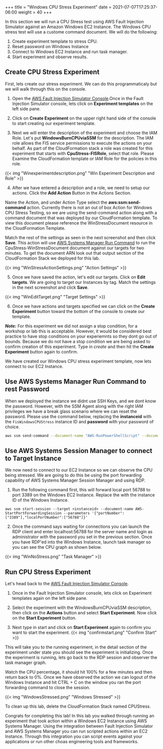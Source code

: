 +++
title = "Windows CPU Stress Experiment"
date =  2021-07-07T17:25:37-06:00
weight = 40
+++

In this section we will run a CPU Stress test using AWS Fault Injection Simulator against an Amazon Windows EC2 Instance. The Windows CPU stress test will use a custome command document. We will do the following: 

1. Create experiment template to stress CPU.
2. Reset password on Windows Instance
2. Connect to Windows EC2 Instance and run task manager.
3. Start experiment and observe results.

## Create CPU Stress Experiment

First, lets create our stress experiment. We can do this programmaticaly but we will walk through this on the console. 

1. Open the [AWS Fault Injection Simulator Console](https://console.aws.amazon.com/fis/home?#Home).Once in the Fault Injection Simulator console, lets click on **Experiment templates** on the left side pane. 

2. Click on **Create Experiment** on  the upper right hand side of the console to start creating our experiment template. 

3. Next we will enter the description of the experiment and choose the IAM Role. Let's put **WindowsBurnCPUviaSSM** for the description. The IAM role allows the FIS service permissions to execute the actions on your behalf. As part of the CloudFormation stack a role was created for this experiment that starts with **CpuStress-FISRole**, select that role. Please Examine the CloudFormation template or IAM Role for the policies in this role. 

{{< img "Winexperimentdescription.png" "Win Experiment Description and Role" >}}

4. After we have entered a description and a role, we need to setup our actions. Click the **Add Action** Button in the Actions Section. 

Name the Action, and under Action Type select the **aws:ssm:send-command** action. Currently there is not an out of box Action for Windows CPU Stress Testing, so we are using the send-command action along with a command document that was deployed by our CloudFormation template. To view this document please reference the WinStressDocument resource in the CloudFormation Template.  

Match the rest of the settings as seen in the next screenshot and then click **Save**. This action will use [AWS Systems Manager Run Command](https://docs.aws.amazon.com/systems-manager/latest/userguide/execute-remote-commands.html) to run the CpuStress-WinStressDocument document against our targets for two minutes. To get the document ARN look out that output section of the CloudFormation Stack we deployed for this lab. 

{{< img "WinStressActionSettings.png" "Action Settings" >}}

5. Once we have saved the action, let's edit our targets. Click on **Edit targets**. We are going to target our Instances by tag. Match the settings in the next screenshot and click **Save**. 

{{< img "WinEditTarget.png" "Target Settings" >}}

6. Once we have actions and targets specified we can click on the **Create Experiment** button toward the bottom of the console to create our template. 

**_Note:_** For this experiment we did not assign a stop condition, for a workshop or lab this is acceptable. However, it would be considered best practice to have stop conditions on your experiemnts so they dont go out of bounds. Because we do not have a stop condition we are being asked to confirm creation of this experiment. Type in *create* and then hit the **Create Experiment** button again to confirm. 

We have created our Windows CPU stress experiment template, now lets connect to our EC2 Instance.

## Use AWS Systems Manager Run Command to rest Password
When we deployed the instance we didnt use SSH Keys, and we dont know the password. However, with the SSM Agent along with the right IAM privileges we have a break glass scenario where we can reset the password. Please use the command below, replacing the **instanceid** with the `FisWindowsCPUStress` instance ID and **password** with your password of choice. 

```bash
aws ssm send-command --document-name "AWS-RunPowerShellScript" --document-version "1" --targets '[{"Key":"InstanceIds","Values":["instanceid"]}]' --parameters '{"workingDirectory":[""],"executionTimeout":["3600"],"commands":["net user adminstrator password"]}' --timeout-seconds 600 --max-concurrency "50" --max-errors "0" --cloud-watch-output-config '{"CloudWatchOutputEnabled":false}' --region us-east-1
```

## Use AWS Systems Session Manager to connect to Target Instance

We now need to connect to our EC2 Instance so we can observe the CPU being stressed. We are going to do this be using the port forwarding capability of AWS Systems Manager Session Manager and using RDP.

1. Run the following command first, this will forward local port 56788 to port 3389 on the Windows EC2 Instance. Replace the **<instanceid>** with the instance ID of the Windows Instance.

```
aws ssm start-session --target <instanceid> --document-name AWS-StartPortForwardingSession --parameters '{"portNumber":["3389"],"localPortNumber":["56788"]}'
```
2. Once the command says waiting for connections you can launch the RDP client and enter localhost:56788 for the server name and login as administrator with the password you set in the previous section. Once you have RDP'ed into the Windows Instance, launch task manager so you can see the CPU graph as shown below. 

{{< img "WinNoStress.png" "Task Manager" >}}

## Run CPU Stress Experiment

Let's head back to the [AWS Fault Injection Simulator Console](https://console.aws.amazon.com/fis/home?#Home).

1. Once in the Fault Injection Simulator console, lets click on Experiment templates again on the left side pane. 

2. Select the experiment with the WindowsBurnCPUviaSSM description, then click on the **Actions** button and select **Start Experiment**. Now click on the **Start Experiment** button. 

3. Next type in start and click on **Start Experiment** again to confirm you want to start the experiment. 
{{< img "confirmstart.png" "Confirm Start" >}}

This will take you to the running experiment, in the detail section of the experiment under state you should see the experiment is initializing. Once the experiment is running, lets go back to the RDP session and observer the task manager graph. 

Watch the CPU percentage, it should hit 100% for a few minutes and then return back to 0%. Once we have observed the action we can logout of the Windows Instance and hit CTRL + C on the window you ran the port forwarding command to close the session. 
 
{{< img "WindowsStressed.png" "Windows Stressed" >}}

To clean up this lab, delete the CloudFormation Stack named CPUStress.

Congrats for completing this lab! In this lab you walked through running an experiment that took action within a Windows EC2 Instance using AWS Systems Manager.  Using the integration between Fault Injection Simulator and AWS Systems Manager you can run scripted actions within an EC2 Instance. Through this integration you can script events against your applications or run other choas engineering tools and frameworks. 

